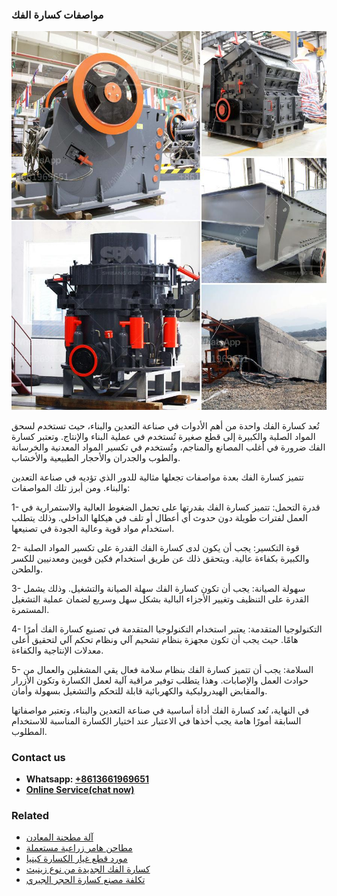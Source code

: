 <h3>مواصفات كسارة الفك</h3><img src='1701854317.jpg' alt=''><p>تُعد كسارة الفك واحدة من أهم الأدوات في صناعة التعدين والبناء، حيث تستخدم لسحق المواد الصلبة والكبيرة إلى قطع صغيرة تُستخدم في عملية البناء والإنتاج. وتعتبر كسارة الفك ضرورة في أغلب المصانع والمناجم، وتُستخدم في تكسير المواد المعدنية والخرسانة والطوب والجدران والأحجار الطبيعية والأخشاب.</p><p>تتميز كسارة الفك بعدة مواصفات تجعلها مثالية للدور الذي تؤديه في صناعة التعدين والبناء. ومن أبرز تلك المواصفات:</p><p>1- قدرة التحمل: تتميز كسارة الفك بقدرتها على تحمل الضغوط العالية والاستمرارية في العمل لفترات طويلة دون حدوث أي أعطال أو تلف في هيكلها الداخلي. وذلك يتطلب استخدام مواد قوية وعالية الجودة في تصنيعها.</p><p>2- قوة التكسير: يجب أن يكون لدى كسارة الفك القدرة على تكسير المواد الصلبة والكبيرة بكفاءة عالية. ويتحقق ذلك عن طريق استخدام فكين قويين ومعدنيين للكسر والطحن.</p><p>3- سهولة الصيانة: يجب أن تكون كسارة الفك سهلة الصيانة والتشغيل. وذلك يشمل القدرة على التنظيف وتغيير الأجزاء البالية بشكل سهل وسريع لضمان عملية التشغيل المستمرة.</p><p>4- التكنولوجيا المتقدمة: يعتبر استخدام التكنولوجيا المتقدمة في تصنيع كسارة الفك أمرًا هامًا. حيث يجب أن تكون مجهزة بنظام تشحيم آلي ونظام تحكم آلي لتحقيق أعلى معدلات الإنتاجية والكفاءة.</p><p>5- السلامة: يجب أن تتميز كسارة الفك بنظام سلامة فعال يقي المشغلين والعمال من حوادث العمل والإصابات. وهذا يتطلب توفير مراقبة آلية لعمل الكسارة وتكون الأزرار والمقابض الهيدروليكية والكهربائية قابلة للتحكم والتشغيل بسهولة وأمان.</p><p>في النهاية، تُعد كسارة الفك أداة أساسية في صناعة التعدين والبناء، وتعتبر مواصفاتها السابقة أمورًا هامة يجب أخذها في الاعتبار عند اختيار الكسارة المناسبة للاستخدام المطلوب.</p><h3>Contact us</h3><ul><li><strong>Whatsapp:&nbsp;<a href="https://wa.me/8613661969651">+8613661969651</a></strong></li><li><a href="https://swt.shibang-china.com/?git&amp;zhl&amp;مواصفات كسارة الفك"><strong>Online Service(chat now)</strong></a></li></ul><h3>Related</h3><ul><li><a href='آلة مطحنة المعادن.md'>آلة مطحنة المعادن</a></li><li><a href='مطاحن هامر زراعية مستعملة.md'>مطاحن هامر زراعية مستعملة</a></li><li><a href='مورد قطع غيار الكسارة كينيا.md'>مورد قطع غيار الكسارة كينيا</a></li><li><a href='كسارة الفك الجديدة من نوع زينيث.md'>كسارة الفك الجديدة من نوع زينيث</a></li><li><a href='تكلفة مصنع كسارة الحجر الجيري.md'>تكلفة مصنع كسارة الحجر الجيري</a></li></ul>